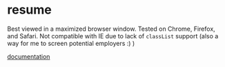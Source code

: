 resume
=================

Best viewed in a maximized browser window. Tested on Chrome, Firefox, and Safari. Not compatible with IE due to lack of `classList` support (also a way for me to screen potential employers :) )

[documentation](https://github.com/eighttrackmind/resume/blob/master/coffee/resume.coffee.md)